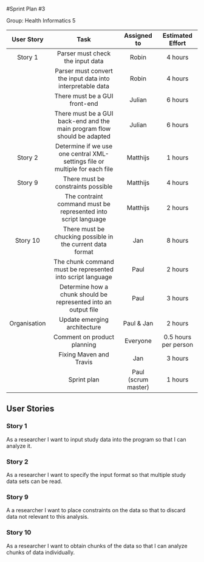 #Sprint Plan #3

Group: Health Informatics 5

| User Story | Task 			       | Assigned to | Estimated Effort             |
|:----------:|:-----------------------:|:-----------:|:----------------------------:|
| Story 1    | Parser must check the input data | Robin    | 4 hours                      |
|			 | Parser must convert the input data into interpretable data| Robin | 4 hours |
|			 | There must be a GUI front-end | Julian | 6 hours |
|			 | There must be a GUI back-end and the main program flow should be adapted | Julian | 6 hours |
| Story 2    | Determine if we use one central XML-settings file or multiple for each file | Matthijs| 1 hours| 
| Story 9 	 | There must be constraints possible |  Matthijs | 4 hours            |
|			 | The contraint command must be represented into script language |Matthijs| 2 hours|
| Story 10	 | There must be chucking possible in the current data format | Jan | 8 hours
|			 | The chunk command must be represented into script language | Paul | 2 hours      | 
|			 | Determine how a chunk should be represented into an output file | Paul| 3 hours |
| Organisation	 | Update emerging architecture | Paul & Jan | 2 hours
|  | Comment on product planning| Everyone | 0.5 hours per person
|  | Fixing Maven and Travis | Jan | 3 hours
|  | Sprint plan | Paul (scrum master) | 1 hours

## User Stories

### Story 1

As a researcher I want to input study data into the program so that I can analyze it.

### Story 2

As a researcher I want to specify the input format so that multiple study data sets can be read. 

### Story 9

A a researcher I want to place constraints on the data so that to discard data not relevant to this analysis.

### Story 10

As a researcher I want to obtain chunks of the data so that I can analyze chunks of data individually.
